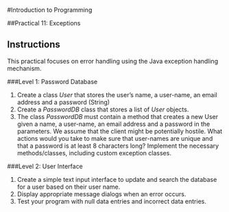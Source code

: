 #Introduction to Programming

##Practical 11: Exceptions 

## Instructions

This practical focuses on error handling using the Java exception handling mechanism.

###Level 1: Password Database

1. Create a class _User_ that stores the user’s name, a user-name, an email address and a password (String)
2. Create a _PasswordDB_ class that stores a list of _User_ objects.
3. The class _PasswordDB_ must contain a method that creates a new User given a name, a user-name, an email address and a password in the parameters. We assume that the client might be potentially hostile. What actions would you take to make sure that user-names are unique and that a password is at least 8 characters long? Implement the necessary methods/classes, including custom exception classes.

###Level 2: User Interface

1. Create a simple text input interface to update and search the database for a user based on their user name.
2. Display appropriate message dialogs when an error occurs.
3. Test your program with null data entries and incorrect data entries.
